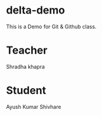 # delta-demo
This is a Demo for Git & Github class.

# Teacher
Shradha khapra

# Student
Ayush Kumar Shivhare